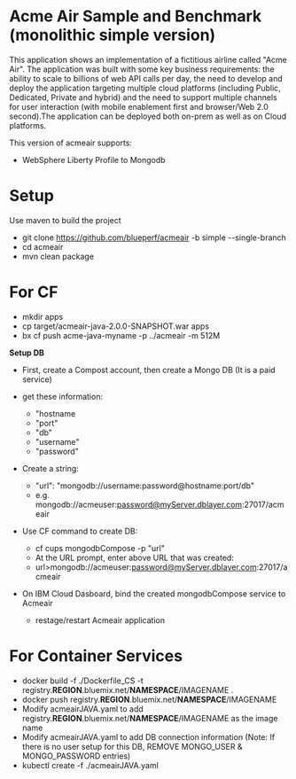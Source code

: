 # Acme Air Sample and Benchmark (monolithic simple version)

This application shows an implementation of a fictitious airline called "Acme Air".  The application was built with some key business requirements: the ability to scale to billions of web API calls per day, the need to develop and deploy the application targeting multiple cloud platforms (including Public, Dedicated, Private and hybrid) and the need to support multiple channels for user interaction (with mobile enablement first and browser/Web 2.0 second).The application can be deployed both on-prem as well as on Cloud platforms. 

This version of acmeair supports:
  - WebSphere Liberty Profile to Mongodb

# Setup
Use maven to build the project
 - git clone https://github.com/blueperf/acmeair -b simple --single-branch
 - cd acmeair
 - mvn clean package
 
# For CF
 - mkdir apps
 - cp target/acmeair-java-2.0.0-SNAPSHOT.war apps
 - bx cf push acme-java-myname -p ../acmeair -m 512M
 
 **Setup DB**
 - First, create a Compost account, then create a Mongo DB (It is a paid service)
 - get these information:
   - "hostname
   - "port"
   - "db"
   - "username"
   - "password"
 
- Create a string:
   - "url": "mongodb://username:password@hostname:port/db"
   - e.g. mongodb://acmeuser:password@myServer.dblayer.com:27017/acmeair
 
- Use CF command to create DB:
   - cf cups mongodbCompose -p "url"
   - At the URL prompt, enter above URL that was created:
   - url>mongodb://acmeuser:password@myServer.dblayer.com:27017/acmeair
 
- On IBM Cloud Dasboard, bind the created mongodbCompose service to Acmeair
   - restage/restart Acmeair application
 
  
# For Container Services
 - docker build -f ./Dockerfile_CS -t registry.**REGION**.bluemix.net/**NAMESPACE**/IMAGENAME .
 - docker push registry.**REGION**.bluemix.net/**NAMESPACE**/IMAGENAME
 - Modify acmeairJAVA.yaml to add registry.**REGION**.bluemix.net/**NAMESPACE**/IMAGENAME as the image name
 - Modify acmeairJAVA.yaml to add DB connection information (Note: If there is no user setup for this DB, REMOVE MONGO_USER & MONGO_PASSWORD entries)
 - kubectl create -f ./acmeairJAVA.yaml
